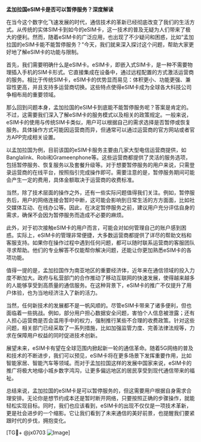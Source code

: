 **孟加拉国eSIM卡是否可以暂停服务？深度解读**

在当今这个数字化飞速发展的时代，通信技术的革新已经彻底改变了我们的生活方式。从传统的实体SIM卡到如今的eSIM卡，这一技术的普及无疑为人们带来了极大的便利。然而，随着eSIM卡的广泛应用，也出现了不少疑问和困惑，比如“孟加拉国的eSIM卡能不能暂停服务？”今天，我们就来深入探讨这个问题，帮助大家更好地了解eSIM卡的功能与限制。

首先，我们需要明确什么是eSIM卡。eSIM卡，即嵌入式SIM卡，是一种不需要物理插入手机的SIM卡形式。它直接集成在设备中，通过远程配置的方式激活运营商的服务。相比于传统SIM卡，eSIM卡的优势显而易见：体积更小、功能更强、兼容性更高，并且支持多运营商切换。这些特点使得eSIM卡成为全球各大科技公司争相布局的重要领域。

那么回到问题本身，孟加拉国的eSIM卡到底能不能暂停服务呢？答案是肯定的。不过，这需要我们深入了解eSIM卡的服务模式以及相关的政策规定。一般来说，eSIM卡的使用与传统SIM卡类似，用户可以根据自己的需求选择是否暂停或恢复服务。具体操作方式可能因运营商而异，但通常可以通过运营商的官方网站或者官方APP完成相关设置。

以孟加拉国为例，目前该国的eSIM卡服务主要由几家大型电信运营商提供，如Banglalink、Robi和Grameenphone等。这些运营商都提供了灵活的服务选项，包括暂停服务、恢复服务以及套餐升级等。对于想要暂停服务的用户来说，只需登录运营商的在线平台，按照指引完成操作即可。需要注意的是，暂停服务期间可能会产生一定的费用，具体金额取决于运营商的收费标准。

当然，除了技术层面的操作之外，还有一些实际问题值得我们关注。例如，暂停服务后，用户的网络连接会暂时中断，这可能会影响到日常生活的方方面面，比如社交媒体互动、在线办公等。因此，在决定暂停服务之前，建议用户充分评估自身的需求，确保不会因为暂停服务而造成不必要的麻烦。

此外，对于初次接触eSIM卡的用户而言，可能会对如何管理自己的账户感到困惑。实际上，eSIM卡的管理非常便捷，大多数运营商都提供了详尽的帮助文档和客服支持。如果你在操作过程中遇到任何问题，都可以随时联系运营商的客服团队寻求帮助。他们的专业解答不仅能帮你解决问题，还能让你更加熟悉eSIM卡的各项功能。

值得一提的是，孟加拉国作为南亚地区的重要经济体，近年来在通信领域的投入力度不断加大。政府与私营部门的合作推动了移动互联网的快速发展，使得越来越多的人能够享受到高质量的通信服务。在这种背景下，eSIM卡的推广不仅提升了用户体验，也为当地经济注入了新的活力。

当然，任何新技术的发展都不是一帆风顺的。尽管eSIM卡带来了诸多便利，但也面临着一些挑战。例如，部分用户担心数据安全问题，害怕个人信息被泄露；还有人担心运营商是否会滥用手中的权力，强制推行某些不合理的收费政策。针对这些问题，相关部门已经采取了一系列措施，比如加强监管力度、完善法律法规等，力求在保障用户权益的同时促进技术创新。

展望未来，eSIM卡有望在全球范围内掀起新一轮的通信革命。随着5G网络的普及和技术的不断进步，我们可以预见，eSIM卡将在更多场景下发挥重要作用，比如智能家居、智能汽车等领域。而对于孟加拉国这样的发展中国家来说，eSIM卡的推广将极大地缩小城乡数字鸿沟，让更多偏远地区的居民享受到现代通信带来的福祉。

总结来说，孟加拉国的eSIM卡是可以暂停服务的，但这需要用户根据自身需求合理安排。无论你是想节约成本还是暂时断开网络，只要按照正确的步骤操作，就能轻松实现目标。同时，我们也应该看到，eSIM卡的出现不仅仅是一项技术革新，更是社会进步的一个缩影。它让我们看到了未来通信的美好前景，也提醒我们要紧跟时代的步伐，拥抱变化。

[TG💪+ @jx0703 ![Image](https://github.com/user-attachments/assets/dbca1d08-cadb-493c-b0ec-ad6f7a83f270)]